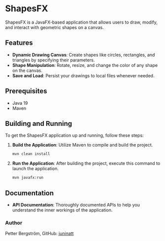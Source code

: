 # ShapesFX

ShapesFX is a JavaFX-based application that allows users to draw, modify, and interact with geometric shapes on a canvas.

## Features

- **Dynamic Drawing Canvas**: Create shapes like circles, rectangles, and triangles by specifying their parameters.
- **Shape Manipulation**: Rotate, resize, and change the color of any shape on the canvas.
- **Save and Load**: Persist your drawings to local files whenever needed.


## Prerequisites

- Java 19
- Maven

## Building and Running

To get the ShapesFX application up and running, follow these steps:

1. **Build the Application**:
   Utilize Maven to compile and build the project.
    ```bash
    mvn clean install
    ```

2. **Run the Application**:
   After building the project, execute this command to launch the application.
    ```bash
    mvn javafx:run
    ```

## Documentation

- **API Documentation**: Thoroughly documented APIs to help you understand the inner workings of the application.


### Author

Petter Bergström, 
GitHub: [juninatt](https://github.com/juninatt) 
